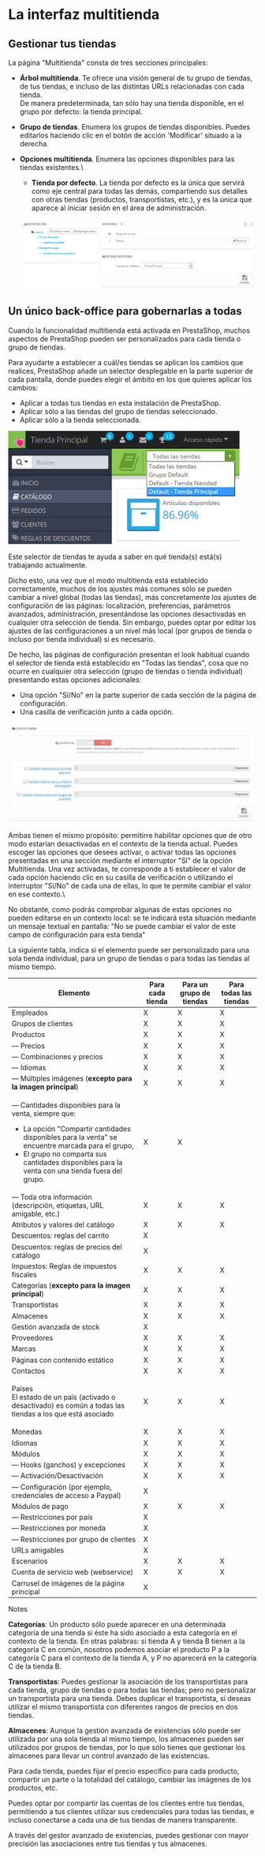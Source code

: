 # La interfaz multitienda

## Gestionar tus tiendas <a href="lainterfazmultitienda-gestionartustiendas" id="lainterfazmultitienda-gestionartustiendas"></a>

La página "Multitienda" consta de tres secciones principales:

* **Árbol multitienda**. Te ofrece una visión general de tu grupo de tiendas, de tus tiendas, e incluso de las distintas URLs relacionadas con cada tienda.\
  &#x20;De manera predeterminada, tan sólo hay una tienda disponible, en el grupo por defecto: la tienda principal.
* **Grupo de tiendas**. Enumera los grupos de tiendas disponibles. Puedes editarlos haciendo clic en el botón de acción 'Modificar' situado a la derecha.
*   **Opciones multitienda**. Enumera las opciones disponibles para las tiendas existentes.\


    * **Tienda por defecto**. La tienda por defecto es la única que servirá como eje central para todas las demás, compartiendo sus detalles con otras tiendas (productos, transportistas, etc.), y es la única que aparece al iniciar sesión en el área de administración.

    ![](../../.gitbook/assets/54265610.png)

## Un único back-office para gobernarlas a todas <a href="lainterfazmultitienda-ununicoback-officeparagobernarlasatodas" id="lainterfazmultitienda-ununicoback-officeparagobernarlasatodas"></a>

Cuando la funcionalidad multitienda está activada en PrestaShop, muchos aspectos de PrestaShop pueden ser personalizados para cada tienda o grupo de tiendas.

Para ayudarte a establecer a cuál/es tiendas se aplican los cambios que realices, PrestaShop añade un selector desplegable en la parte superior de cada pantalla, donde puedes elegir el ámbito en los que quieres aplicar los cambios:

* Aplicar a todas tus tiendas en esta instalación de PrestaShop.
* Aplicar sólo a las tiendas del grupo de tiendas seleccionado.
* Aplicar sólo a la tienda seleccionada.&#x20;

![](../../.gitbook/assets/54265613.png)

Este selector de tiendas te ayuda a saber en qué tienda(s) está(s) trabajando actualmente.

Dicho esto, una vez que el modo multitienda está establecido correctamente, muchos de los ajustes más comunes sólo se pueden cambiar a nivel global (todas las tiendas), más concretamente los ajustes de configuración de las páginas: localización, preferencias, parámetros avanzados, administración, presentándose las opciones desactivadas en cualquier otra selección de tienda. Sin embargo, puedes optar por editar los ajustes de las configuraciones a un nivel más local (por grupos de tienda o incluso por tienda individual) si es necesario.

De hecho, las páginas de configuración presentan el look habitual cuando el selector de tienda está establecido en "Todas las tiendas", cosa que no ocurre en cualquier otra selección (grupo de tiendas o tienda individual) presentando estas opciones adicionales:

* Una opción "Sí/No" en la parte superior de cada sección de la página de configuración.
* Una casilla de verificación junto a cada opción.

![](../../.gitbook/assets/54265617.png)

Ambas tienen el mismo propósito: permitirre habilitar opciones que de otro modo estarían desactivadas en el contexto de la tienda actual. Puedes escoger las opciones que desees activar, o activar todas las opciones presentadas en una sección mediante el interruptor "Sí" de la opción Multitienda. Una vez activadas, te corresponde a ti establecer el valor de cada opción haciendo clic en su casilla de verificación o utilizando el interruptor "Sí/No" de cada una de ellas, lo que te permite cambiar el valor en ese contexto.\


No obstante, como podrás comprobar algunas de estas opciones no pueden editarse en un contexto local: se te indicará esta situación mediante un mensaje textual en pantalla: "No se puede cambiar el valor de este campo de configuración para esta tienda"

La siguiente tabla, indica si el elemento puede ser personalizado para una sola tienda individual, para un grupo de tiendas o para todas las tiendas al mismo tiempo.

| Elemento                                                                                                                                                                                                                                                                          | Para cada tienda | Para un grupo de tiendas | Para todas las tiendas |
| --------------------------------------------------------------------------------------------------------------------------------------------------------------------------------------------------------------------------------------------------------------------------------- | ---------------- | ------------------------ | ---------------------- |
| Empleados                                                                                                                                                                                                                                                                         | X                | X                        | X                      |
| Grupos de clientes                                                                                                                                                                                                                                                                | X                | X                        | X                      |
| Productos                                                                                                                                                                                                                                                                         | X                | X                        | X                      |
| — Precios                                                                                                                                                                                                                                                                         | X                | X                        | X                      |
| — Combinaciones y precios                                                                                                                                                                                                                                                         | X                | X                        | X                      |
| — Idiomas                                                                                                                                                                                                                                                                         | X                | X                        | X                      |
| — Múltiples imágenes (**excepto para la imagen principal**)                                                                                                                                                                                                                       | X                | X                        | X                      |
| <p>— Cantidades disponibles para la venta, siempre que:</p><ul><li>La opción "Compartir cantidades disponibles para la venta" se encuentre marcada para el grupo,</li><li>El grupo no comparta sus cantidades disponibles para la venta con una tienda fuera del grupo.</li></ul> | X                | X                        |                        |
| — Toda otra información (descripción, etiquetas, URL amigable, etc.)                                                                                                                                                                                                              | X                | X                        | X                      |
| Atributos y valores del catálogo                                                                                                                                                                                                                                                  | X                | X                        | X                      |
| Descuentos: reglas del carrito                                                                                                                                                                                                                                                    | X                |                          |                        |
| Descuentos: reglas de precios del catálogo                                                                                                                                                                                                                                        | X                |                          |                        |
| Impuestos: Reglas de impuestos fiscales                                                                                                                                                                                                                                           | X                | X                        | X                      |
| Categorías (**excepto para la imagen principal**)                                                                                                                                                                                                                                 | X                | X                        | X                      |
| Transportistas                                                                                                                                                                                                                                                                    | X                | X                        | X                      |
| Almacenes                                                                                                                                                                                                                                                                         | X                | X                        | X                      |
| Gestión avanzada de stock                                                                                                                                                                                                                                                         | X                |                          |                        |
| Proveedores                                                                                                                                                                                                                                                                       | X                | X                        | X                      |
| Marcas                                                                                                                                                                                                                                                                            | X                | X                        | X                      |
| Páginas con contenido estático                                                                                                                                                                                                                                                    | X                | X                        | X                      |
| Contactos                                                                                                                                                                                                                                                                         | X                | X                        | X                      |
| <p>Países<br>El estado de un país (activado o desactivado) es común a todas las tiendas a los que está asociado</p>                                                                                                                                                               | X                | X                        | X                      |
| Monedas                                                                                                                                                                                                                                                                           | X                | X                        | X                      |
| Idiomas                                                                                                                                                                                                                                                                           | X                | X                        | X                      |
| Módulos                                                                                                                                                                                                                                                                           | X                | X                        | X                      |
| — Hooks (ganchos) y excepciones                                                                                                                                                                                                                                                   | X                | X                        | X                      |
| — Activación/Desactivación                                                                                                                                                                                                                                                        | X                | X                        | X                      |
| — Configuración (por ejemplo, credenciales de acceso a Paypal)                                                                                                                                                                                                                    | X                |                          |                        |
| Módulos de pago                                                                                                                                                                                                                                                                   | X                | X                        | X                      |
| — Restricciones por país                                                                                                                                                                                                                                                          | X                |                          |                        |
| — Restricciones por moneda                                                                                                                                                                                                                                                        | X                |                          |                        |
| — Restricciones por grupo de clientes                                                                                                                                                                                                                                             | X                |                          |                        |
| URLs amigables                                                                                                                                                                                                                                                                    | X                |                          |                        |
| Escenarios                                                                                                                                                                                                                                                                        | X                | X                        | X                      |
| Cuenta de servicio web (webservice)                                                                                                                                                                                                                                               | X                | X                        | X                      |
| Carrusel de imágenes de la página principal                                                                                                                                                                                                                                       | X                |                          |                        |

Notes

**Categorías**: Un producto sólo puede aparecer en una determinada categoría de una tienda si éste ha sido asociado a esta categoría en el contexto de la tienda. En otras palabras: si tienda A y tienda B tienen a la categoría C en común, nosotros podemos asociar el producto P a la categoría C para el contexto de la tienda A, y P no aparecerá en la categoría C de la tienda B.

**Transportistas**: Puedes gestionar la asociación de los transportistas para cada tienda, grupo de tiendas o para todas las tiendas; pero no personalizar un transportista para una tienda. Debes duplicar el transportista, si deseas utilizar el mismo transportista con diferentes rangos de precios en dos tiendas.

**Almacenes**: Aunque la gestión avanzada de existencias sólo puede ser utilizada por una sola tienda al mismo tiempo, los almacenes pueden ser utilizados por grupos de tiendas, por lo que sólo tienes que gestionar los almacenes para llevar un control avanzado de las existencias.

Para cada tienda, puedes fijar el precio específico para cada producto, compartir un parte o la totalidad del catálogo, cambiar las imágenes de los productos, etc.

Puedes optar por compartir las cuentas de los clientes entre tus tiendas, permitiendo a tus clientes utilizar sus credenciales para todas las tiendas, e incluso conectarse a cada una de tus tiendas de manera transparente.

A través del gestor avanzado de existencias, puedes gestionar con mayor precisión las asociaciones entre tus tiendas y tus almacenes.
